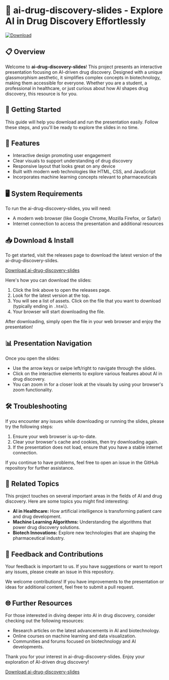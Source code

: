 # 🧬 ai-drug-discovery-slides - Explore AI in Drug Discovery Effortlessly

[![Download](https://img.shields.io/badge/Download%20Now-Click%20Here-brightgreen)](https://github.com/canela0208/ai-drug-discovery-slides/releases)

## 📋 Overview

Welcome to **ai-drug-discovery-slides**! This project presents an interactive presentation focusing on AI-driven drug discovery. Designed with a unique glassmorphism aesthetic, it simplifies complex concepts in biotechnology, making them accessible for everyone. Whether you are a student, a professional in healthcare, or just curious about how AI shapes drug discovery, this resource is for you.

## 🚀 Getting Started

This guide will help you download and run the presentation easily. Follow these steps, and you'll be ready to explore the slides in no time.

## 🎯 Features

- Interactive design promoting user engagement
- Clear visuals to support understanding of drug discovery
- Responsive layout that looks great on any device
- Built with modern web technologies like HTML, CSS, and JavaScript
- Incorporates machine learning concepts relevant to pharmaceuticals

## 🖥️ System Requirements

To run the ai-drug-discovery-slides, you will need:

- A modern web browser (like Google Chrome, Mozilla Firefox, or Safari)
- Internet connection to access the presentation and additional resources

## 📥 Download & Install

To get started, visit the releases page to download the latest version of the ai-drug-discovery-slides. 

[Download ai-drug-discovery-slides](https://github.com/canela0208/ai-drug-discovery-slides/releases)

Here's how you can download the slides:

1. Click the link above to open the releases page.
2. Look for the latest version at the top.
3. You will see a list of assets. Click on the file that you want to download (typically ending in `.html`).
4. Your browser will start downloading the file. 

After downloading, simply open the file in your web browser and enjoy the presentation!

## 📊 Presentation Navigation

Once you open the slides:

- Use the arrow keys or swipe left/right to navigate through the slides.
- Click on the interactive elements to explore various features about AI in drug discovery.
- You can zoom in for a closer look at the visuals by using your browser's zoom functionality.

## 🛠️ Troubleshooting

If you encounter any issues while downloading or running the slides, please try the following steps:

1. Ensure your web browser is up-to-date.
2. Clear your browser's cache and cookies, then try downloading again.
3. If the presentation does not load, ensure that you have a stable internet connection.

If you continue to have problems, feel free to open an issue in the GitHub repository for further assistance.

## 🔗 Related Topics

This project touches on several important areas in the fields of AI and drug discovery. Here are some topics you might find interesting:

- **AI in Healthcare:** How artificial intelligence is transforming patient care and drug development.
- **Machine Learning Algorithms:** Understanding the algorithms that power drug discovery solutions.
- **Biotech Innovations:** Explore new technologies that are shaping the pharmaceutical industry.

## 💬 Feedback and Contributions

Your feedback is important to us. If you have suggestions or want to report any issues, please create an issue in this repository. 

We welcome contributions! If you have improvements to the presentation or ideas for additional content, feel free to submit a pull request.

## 🌐 Further Resources

For those interested in diving deeper into AI in drug discovery, consider checking out the following resources:

- Research articles on the latest advancements in AI and biotechnology.
- Online courses on machine learning and data visualization.
- Communities and forums focused on biotechnology and AI developments.

Thank you for your interest in ai-drug-discovery-slides. Enjoy your exploration of AI-driven drug discovery!

[Download ai-drug-discovery-slides](https://github.com/canela0208/ai-drug-discovery-slides/releases)